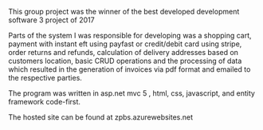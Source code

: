 This group project was the winner of the best developed development software 3 project of 2017

Parts of the system I was responsible for developing was a shopping cart, payment with instant eft using payfast or credit/debit card using stripe, order returns and refunds, calculation of delivery addresses based on customers location, basic CRUD operations and the processing of data which resulted in the generation of invoices via pdf format and emailed to the respective parties.

The program was written in asp.net mvc 5 , html, css, javascript, and entity framework code-first. 

The hosted site can be found at zpbs.azurewebsites.net

